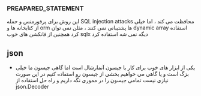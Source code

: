 ### PREAPARED_STATEMENT

این روش برای پرفورمنس و حمله  SQL injection attacks محافظت می کند ، اما خیلی از کتابخانه ها و orm ها پشتیبانی نمی کنند ، مثلن نمی توان dynamic array  استفاده کرد همچنین از فانکشن های خوب sqlx دیگه نمی شه استفاده کرد

## json

+ یکی از ابزار های خوب برای کار با جیسون آنمارشال است اما گاهی جیسون ما خیلی بزگ است و یا گاهی می خواهیم بخشی از جیسون رو استفاده کنیم در این صورت نیازی نیست تمامی جیسون را در مموری نگه داریم و راه حل  استفاده از json.Decoder